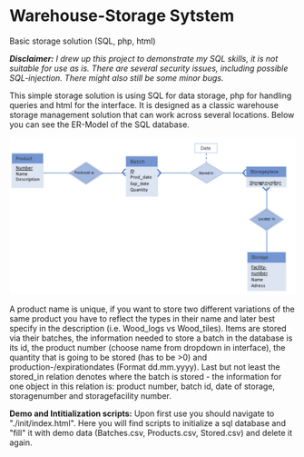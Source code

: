 # Warehouse-Storage Sytstem

<p>Basic storage solution (SQL, php, html)</p>

<p><em><strong>Disclaimer:</strong> I drew up this project to demonstrate my SQL skills, it is not suitable for use as is. There are several security issues, including possible SQL-injection. There might also still be some minor bugs.</em></p>

<p>This simple storage solution is using SQL for data storage, php for handling queries and html for the interface. It is designed as a classic warehouse storage management solution that can work across several locations. Below you can see the ER-Model of the SQL database.</p>

![ER-Model](./ER_Model.png)

<p>A product name is unique, if you want to store two different variations of the same product you have to reflect the types in their name and later best specify in the description (i.e. Wood_logs vs Wood_tiles). Items are stored via their batches, the information needed to store a batch in the database is its id, the product number (choose name from dropdown in interface), the quantity that is going to be stored (has to be >0) and production-/expirationdates (Format dd.mm.yyyy). Last but not least the stored_in relation denotes where the batch is stored - the information for one object in this relation is: product number, batch id, date of storage, storagenumber and storagefacility number.</p>

<p><strong>Demo and Intitialization scripts:</strong> Upon first use you should navigate to "./init/index.html". Here you will find scripts to initialize a sql database and "fill" it with demo data (Batches.csv, Products.csv, Stored.csv) and delete it again.</p>
